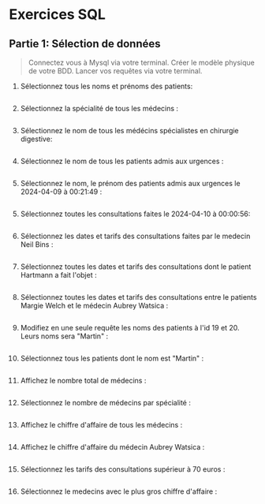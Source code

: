 
# Exercices SQL

## Partie 1: Sélection de données

> Connectez vous à Mysql via votre terminal.
> Créer le modèle physique de votre BDD.
> Lancer vos requêtes via votre terminal.

1. Sélectionnez tous les noms et prénoms des patients:

```sql

```

2. Sélectionnez la spécialité de tous les médecins :

```sql

```

3. Sélectionnez le nom de tous les médécins spécialistes en chirurgie digestive:

```sql

```

4. Sélectionnez le nom de tous les patients admis aux urgences :

```sql

```

5. Sélectionnez le nom, le prénom des patients admis aux urgences le 2024-04-09 à 00:21:49 :

```sql

```

5. Sélectionnez toutes les consultations faites le 2024-04-10 à 00:00:56:

```sql

```

6. Sélectionnez les dates et tarifs des consultations faites par le medecin Neil Bins :

```sql

```

7. Sélectionnez toutes les dates et tarifs des consultations dont le patient Hartmann a fait l'objet :

```sql

```

8. Sélectionnez toutes les dates et tarifs des consultations entre le patients Margie Welch et le médecin Aubrey Watsica :

```sql

```

9. Modifiez en une seule requête les noms des patients à l'id 19 et 20. Leurs noms sera "Martin" :
    
```sql

```

10. Sélectionnez tous les patients dont le nom est "Martin" :
    
```sql

```

11. Affichez le nombre total de médecins :
    
```sql

```

12. Sélectionnez le nombre de médecins par spécialité :
    
```sql

```

13. Affichez le chiffre d'affaire de tous les médecins :
    
```sql

```

14. Affichez le chiffre d'affaire du médecin Aubrey Watsica :
    
```sql

```

15. Sélectionnez les tarifs des consultations supérieur à 70 euros :
    
```sql

```

16. Sélectionnez le medecins avec le plus gros chiffre d'affaire :
    
```sql

```


